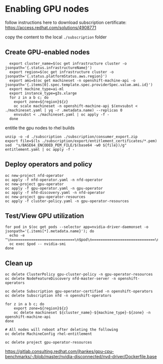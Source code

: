 # Enabling GPU nodes

follow instructions here to download subscription certificate:
https://access.redhat.com/solutions/4908771

copy the content to the local `./subscription` folder

## Create GPU-enabled nodes

```shell
  export cluster_name=$(oc get infrastructure cluster -o jsonpath='{.status.infrastructureName}')
  export region=$(oc get infrastructure cluster -o jsonpath='{.status.platformStatus.aws.region}')
  export ami=$(oc get machineset -n openshift-machine-api -o jsonpath='{.items[0].spec.template.spec.providerSpec.value.ami.id}')
  export machine_type=ai-ml
  export instance_type=g3s.xlarge
  for z in a b c; do
    export zone=${region}${z}
    oc scale machineset -n openshift-machine-api $(envsubst < ./machineset.yaml | yq -r .metadata.name) --replicas 0 
    envsubst < ./machineset.yaml | oc apply -f -
  done
```

entitle the gpu nodes to rhel builds

```shell
unzip -o -d ./subscription ./subscription/consumer_export.zip 
export file=$(ls ./subscription/export/entitlement_certificates/*.pem)
sed  "s/BASE64_ENCODED_PEM_FILE/$(base64 -w0 ${file})/g" entitlement.yaml | oc apply -f -
```

## Deploy operators and policy

```shell
oc new-project nfd-operator
oc apply -f nfd-operator.yaml -n nfd-operator
oc new-project gpu-operator
oc apply -f gpu-operator.yaml -n gpu-operator
oc apply -f nfd-discovery.yaml -n nfd-operator
oc new-project gpu-operator-resources
oc apply -f cluster-policy.yaml -n gpu-operator-resources
```

## Test/View GPU utilization

```
for pod in $(oc get pods --selector app=nvidia-driver-daemonset -o jsonpath='{.items[*].metadata.name}'); do
  echo -e "\n=============================\n$pod\n=============================\n"
  oc exec $pod -- nvidia-smi
done
```

## Clean up

```
oc delete ClusterPolicy gpu-cluster-policy -n gpu-operator-resources
oc delete NodeFeatureDiscovery nfd-master-server -n openshift-operators

oc delete Subscription gpu-operator-certified -n openshift-operators
oc delete Subscription nfd -n openshift-operators

for z in a b c; do
    export zone=${region}${z}
    oc delete machineset ${cluster_name}-${machine_type}-${zone} -n openshift-machine-api
done  

# All nodes will reboot after deleting the following
oc delete MachineConfig rhel-entitlement

oc delete project gpu-operator-resources
```

https://gitlab.consulting.redhat.com/jhankes/gpu-cpu-benchmarks/-/blob/master/nvidia-disconnected/nvd-driver/Dockerfile.base
